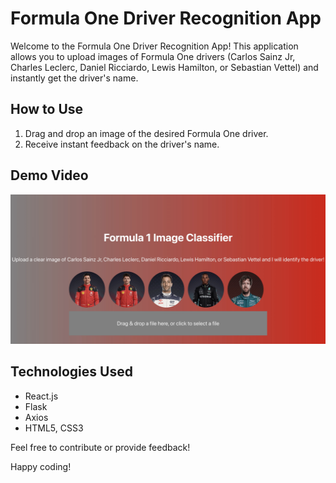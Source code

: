 # Formula One Driver Recognition App

Welcome to the Formula One Driver Recognition App! This application allows you to upload images of Formula One drivers (Carlos Sainz Jr, Charles Leclerc, Daniel Ricciardo, Lewis Hamilton, or Sebastian Vettel) and instantly get the driver's name.

## How to Use
1. Drag and drop an image of the desired Formula One driver.
2. Receive instant feedback on the driver's name.

## Demo Video
[![Click to watch the demo video](media/video_thumbnail.jpg)](media/demo_video.mp4)

## Technologies Used
- React.js
- Flask
- Axios
- HTML5, CSS3

Feel free to contribute or provide feedback!

Happy coding!
